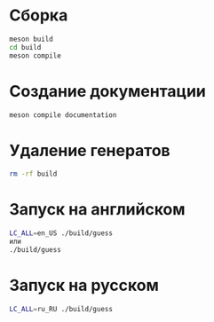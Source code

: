 # Сборка
```sh
meson build 
cd build
meson compile
```
# Создание документации

```sh
meson compile documentation 
```
# Удаление генератов

```sh
rm -rf build  
```
# Запуск на английском
```sh
LC_ALL=en_US ./build/guess
или
./build/guess
```
# Запуск на русском
```sh
LC_ALL=ru_RU ./build/guess 
```
